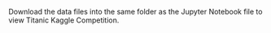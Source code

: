 Download the data files into the same folder as the Jupyter Notebook file to view Titanic Kaggle Competition. 
